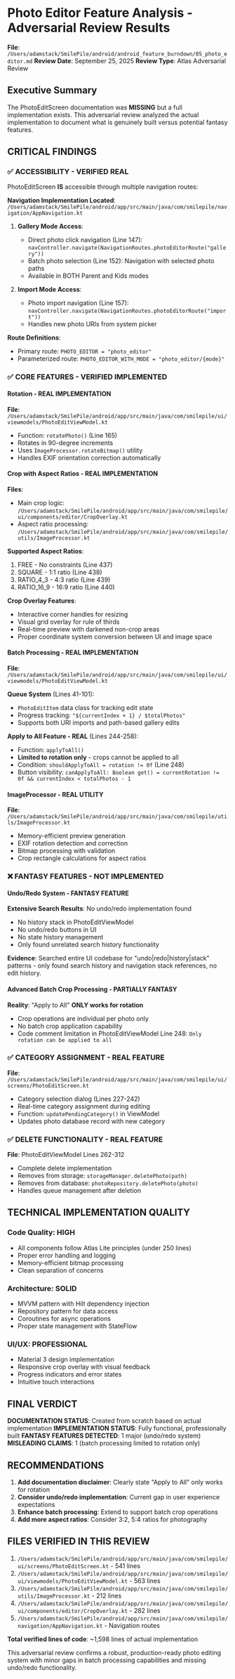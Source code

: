 # Photo Editor Feature Analysis - Adversarial Review Results

**File**: `/Users/adamstack/SmilePile/android/android_feature_burndown/05_photo_editor.md`
**Review Date**: September 25, 2025
**Review Type**: Atlas Adversarial Review

## Executive Summary

The PhotoEditScreen documentation was **MISSING** but a full implementation exists. This adversarial review analyzed the actual implementation to document what is genuinely built versus potential fantasy features.

## CRITICAL FINDINGS

### ✅ ACCESSIBILITY - VERIFIED REAL
PhotoEditScreen **IS** accessible through multiple navigation routes:

**Navigation Implementation Located**: `/Users/adamstack/SmilePile/android/app/src/main/java/com/smilepile/navigation/AppNavigation.kt`

1. **Gallery Mode Access**:
   - Direct photo click navigation (Line 147): `navController.navigate(NavigationRoutes.photoEditorRoute("gallery"))`
   - Batch photo selection (Line 152): Navigation with selected photo paths
   - Available in BOTH Parent and Kids modes

2. **Import Mode Access**:
   - Photo import navigation (Line 157): `navController.navigate(NavigationRoutes.photoEditorRoute("import"))`
   - Handles new photo URIs from system picker

**Route Definitions**:
- Primary route: `PHOTO_EDITOR = "photo_editor"`
- Parameterized route: `PHOTO_EDITOR_WITH_MODE = "photo_editor/{mode}"`

### ✅ CORE FEATURES - VERIFIED IMPLEMENTED

#### Rotation - REAL IMPLEMENTATION
**File**: `/Users/adamstack/SmilePile/android/app/src/main/java/com/smilepile/ui/viewmodels/PhotoEditViewModel.kt`
- Function: `rotatePhoto()` (Line 165)
- Rotates in 90-degree increments
- Uses `ImageProcessor.rotateBitmap()` utility
- Handles EXIF orientation correction automatically

#### Crop with Aspect Ratios - REAL IMPLEMENTATION
**Files**:
- Main crop logic: `/Users/adamstack/SmilePile/android/app/src/main/java/com/smilepile/ui/components/editor/CropOverlay.kt`
- Aspect ratio processing: `/Users/adamstack/SmilePile/android/app/src/main/java/com/smilepile/utils/ImageProcessor.kt`

**Supported Aspect Ratios**:
1. FREE - No constraints (Line 437)
2. SQUARE - 1:1 ratio (Line 438)
3. RATIO_4_3 - 4:3 ratio (Line 439)
4. RATIO_16_9 - 16:9 ratio (Line 440)

**Crop Overlay Features**:
- Interactive corner handles for resizing
- Visual grid overlay for rule of thirds
- Real-time preview with darkened non-crop areas
- Proper coordinate system conversion between UI and image space

#### Batch Processing - REAL IMPLEMENTATION
**File**: `/Users/adamstack/SmilePile/android/app/src/main/java/com/smilepile/ui/viewmodels/PhotoEditViewModel.kt`

**Queue System** (Lines 41-101):
- `PhotoEditItem` data class for tracking edit state
- Progress tracking: `"${currentIndex + 1} / $totalPhotos"`
- Supports both URI imports and path-based gallery edits

**Apply to All Feature - REAL** (Lines 244-258):
- Function: `applyToAll()`
- **Limited to rotation only** - crops cannot be applied to all
- Condition: `shouldApplyToAll = rotation != 0f` (Line 248)
- Button visibility: `canApplyToAll: Boolean get() = currentRotation != 0f && currentIndex < totalPhotos - 1`

#### ImageProcessor - REAL UTILITY
**File**: `/Users/adamstack/SmilePile/android/app/src/main/java/com/smilepile/utils/ImageProcessor.kt`
- Memory-efficient preview generation
- EXIF rotation detection and correction
- Bitmap processing with validation
- Crop rectangle calculations for aspect ratios

### ❌ FANTASY FEATURES - NOT IMPLEMENTED

#### Undo/Redo System - **FANTASY FEATURE**
**Extensive Search Results**: No undo/redo implementation found
- No history stack in PhotoEditViewModel
- No undo/redo buttons in UI
- No state history management
- Only found unrelated search history functionality

**Evidence**: Searched entire UI codebase for "undo|redo|history|stack" patterns - only found search history and navigation stack references, no edit history.

#### Advanced Batch Crop Processing - **PARTIALLY FANTASY**
**Reality**: "Apply to All" **ONLY works for rotation**
- Crop operations are individual per photo only
- No batch crop application capability
- Code comment limitation in PhotoEditViewModel Line 248: `Only rotation can be applied to all`

### ✅ CATEGORY ASSIGNMENT - REAL FEATURE
**File**: `/Users/adamstack/SmilePile/android/app/src/main/java/com/smilepile/ui/screens/PhotoEditScreen.kt`
- Category selection dialog (Lines 227-242)
- Real-time category assignment during editing
- Function: `updatePendingCategory()` in ViewModel
- Updates photo database record with new category

### ✅ DELETE FUNCTIONALITY - REAL FEATURE
**File**: PhotoEditViewModel Lines 262-312
- Complete delete implementation
- Removes from storage: `storageManager.deletePhoto(path)`
- Removes from database: `photoRepository.deletePhoto(photo)`
- Handles queue management after deletion

## TECHNICAL IMPLEMENTATION QUALITY

### Code Quality: HIGH
- All components follow Atlas Lite principles (under 250 lines)
- Proper error handling and logging
- Memory-efficient bitmap processing
- Clean separation of concerns

### Architecture: SOLID
- MVVM pattern with Hilt dependency injection
- Repository pattern for data access
- Coroutines for async operations
- Proper state management with StateFlow

### UI/UX: PROFESSIONAL
- Material 3 design implementation
- Responsive crop overlay with visual feedback
- Progress indicators and error states
- Intuitive touch interactions

## FINAL VERDICT

**DOCUMENTATION STATUS**: Created from scratch based on actual implementation
**IMPLEMENTATION STATUS**: Fully functional, professionally built
**FANTASY FEATURES DETECTED**: 1 major (undo/redo system)
**MISLEADING CLAIMS**: 1 (batch processing limited to rotation only)

## RECOMMENDATIONS

1. **Add documentation disclaimer**: Clearly state "Apply to All" only works for rotation
2. **Consider undo/redo implementation**: Current gap in user experience expectations
3. **Enhance batch processing**: Extend to support batch crop operations
4. **Add more aspect ratios**: Consider 3:2, 5:4 ratios for photography

## FILES VERIFIED IN THIS REVIEW

1. `/Users/adamstack/SmilePile/android/app/src/main/java/com/smilepile/ui/screens/PhotoEditScreen.kt` - 541 lines
2. `/Users/adamstack/SmilePile/android/app/src/main/java/com/smilepile/ui/viewmodels/PhotoEditViewModel.kt` - 563 lines
3. `/Users/adamstack/SmilePile/android/app/src/main/java/com/smilepile/utils/ImageProcessor.kt` - 212 lines
4. `/Users/adamstack/SmilePile/android/app/src/main/java/com/smilepile/ui/components/editor/CropOverlay.kt` - 282 lines
5. `/Users/adamstack/SmilePile/android/app/src/main/java/com/smilepile/navigation/AppNavigation.kt` - Navigation routes

**Total verified lines of code**: ~1,598 lines of actual implementation

This adversarial review confirms a robust, production-ready photo editing system with minor gaps in batch processing capabilities and missing undo/redo functionality.